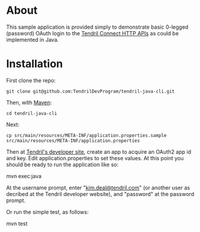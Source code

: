 # About

This sample application is provided simply to demonstrate basic 0-legged (password) OAuth login to the [Tendril Connect HTTP APIs](https://dev.tendrilinc.com/docs) as could be implemented in Java.

# Installation

First clone the repo:

	git clone git@github.com:TendrilDevProgram/tendril-java-cli.git

Then, with [Maven](http://maven.apache.org):

	cd tendril-java-cli

Next:

	cp src/main/resources/META-INF/application.properties.sample src/main/resources/META-INF/application.properties

Then at [Tendril's developer site](https://dev.tendrilinc.com), create an app to acquire an OAuth2 app id and key.  Edit application.properties to set these values.  At this point you should be ready to run the application like so:

  mvn exec:java	

At the username prompt, enter "kim.deal@tendril.com" (or another user as decribed at the Tendril developer website), and "password" at the password prompt.

Or run the simple test, as follows:

  mvn test

